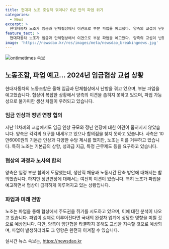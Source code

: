 ```yaml
---
title: 현대차 노조 호실적 꺾이나? 6년 만의 파업 위기
categories:
  - News
excerpt: >
  현대자동차 노조가 임금과 단체협상에서 이견으로 부분 파업을 예고했다. 양측의 교섭이 난항을 겪고 있으며, 올해는 6년 만에 파업이 예상되지만, 지난해와 같이 임단협이 타결될 가능성도 있다. 사측은 인상안을 제시했지만, 노조는 이를 거부했고, 이외에도 정년 연장 등에서도 이견이 크다. 앞으로 극적 타결 가능성도 있지만, 파업은 국내 업계에 영향을 미칠 것으로 보인다. 기아와 한국GM도 노사 간 분쟁 상황이 이어지고 있는 가운데, 완성차 업계의 어려움이 가중될 수 있다.
feature_text: >
  현대자동차 노조가 임금과 단체협상에서 이견으로 부분 파업을 예고했다. 양측의 교섭이 난항을 겪고 있으며, 올해는 6년 만에 파업이 예상되지만, 지난해와 같이 임단협이 타결될 가능성도 있다. 사측은 인상안을 제시했지만, 노조는 이를 거부했고, 이외에도 정년 연장 등에서도 이견이 크다. 앞으로 극적 타결 가능성도 있지만, 파업은 국내 업계에 영향을 미칠 것으로 보인다. 기아와 한국GM도 노사 간 분쟁 상황이 이어지고 있는 가운데, 완성차 업계의 어려움이 가중될 수 있다.
image: 'https://newsdao.kr/res/images/meta/newsdao_breakingnews.jpg'
---
```


<p><img src="https://newsdao.kr/res/images/meta/newsdao_breakingnews.jpg" alt="ontimetimes 속보" /></p>

<h2 data-ke-size="size26">노동조합, 파업 예고... 2024년 임금협상 교섭 상황</h2>

<p data-ke-size="size16">현대자동차의 노동조합은 올해 임금과 단체협상에서 난항을 겪고 있으며, 부분 파업을 예고했습니다. 협상이 복잡한 상황에서 양측의 이견을 좁히지 못하고 있으며, 파업 가능성으로 불가피한 생산 차질이 우려되고 있습니다.</p>

<h3 data-ke-style="text-align: left;">임금 인상과 정년 연장 협의</h3>

<p data-ke-size="size16">지난 11차례의 교섭에서도 임금 인상 규모와 정년 연장에 대한 이견이 좁혀지지 않았습니다. 양측은 각각의 요구를 내세우고 있으나 합의점을 찾지 못하고 있습니다. 사측은 10만6000원의 기본급 인상과 다양한 수당 제시를 했지만, 노조는 이를 거부하고 있습니다. 특히 노조는 기본급의 상향, 성과급 지급, 특정 근무제도 등을 요구하고 있습니다.</p>

<h3 data-ke-style="text-align: left;">협상의 과정과 노사의 합의</h3>

<p data-ke-size="size16">양측은 일정 부분 합의에 도달했는데, 생산직 채용과 노동시간 단축 방안에 대해서는 합의했습니다. 하지만 정년연장에 대해서는 여전히 이견이 있습니다. 특히 노조가 파업을 예고하면서 협상이 급격하게 이루어지고 있는 상황입니다.</p>

<h3 data-ke-style="text-align: left;">파업과 미래 전망</h3>

<p data-ke-size="size16">노조는 파업을 통해 협상에서 주도권을 쥐기를 시도하고 있으며, 이에 대한 분석이 나오고 있습니다. 파업이 실제로 이루어진다면 국내의 완성차 업계에 상당한 영향을 미칠 것으로 예상됩니다. 다만, 양측이 임단협을 타결하지 못해도 교섭을 지속할 것으로 예상되며, 파업이 발생하더라도 그 영향은 완전히 이겨질 수 있습니다.</p>
실시간 뉴스 속보는, <a href="https://newsdao.kr" rel="dofollow">https://newsdao.kr</a>


